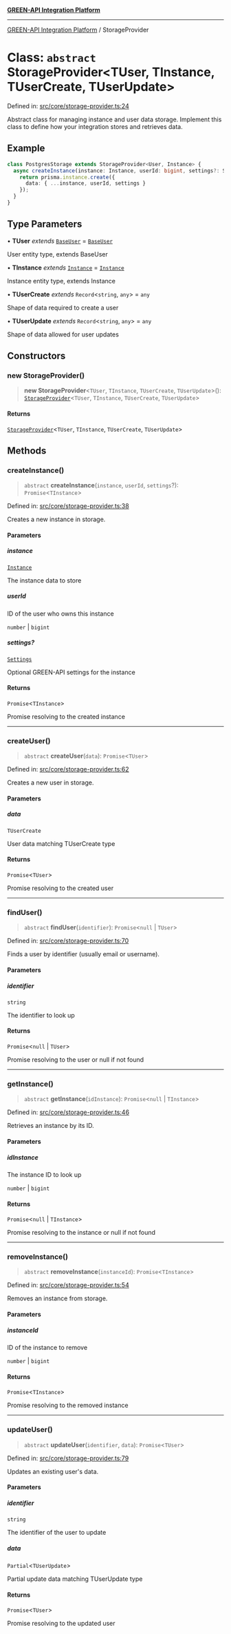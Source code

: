 [**GREEN-API Integration Platform**](../README.md)

***

[GREEN-API Integration Platform](../globals.md) / StorageProvider

# Class: `abstract` StorageProvider\<TUser, TInstance, TUserCreate, TUserUpdate\>

Defined in: [src/core/storage-provider.ts:24](https://github.com/green-api/greenapi-integration/blob/26b7312501b16e05fb46a2946b8bfa77b8bc003e/src/core/storage-provider.ts#L24)

Abstract class for managing instance and user data storage.
Implement this class to define how your integration stores and retrieves data.

## Example

```typescript
class PostgresStorage extends StorageProvider<User, Instance> {
  async createInstance(instance: Instance, userId: bigint, settings?: Settings) {
    return prisma.instance.create({
      data: { ...instance, userId, settings }
    });
  }
}
```

## Type Parameters

• **TUser** *extends* [`BaseUser`](../interfaces/BaseUser.md) = [`BaseUser`](../interfaces/BaseUser.md)

User entity type, extends BaseUser

• **TInstance** *extends* [`Instance`](../interfaces/Instance.md) = [`Instance`](../interfaces/Instance.md)

Instance entity type, extends Instance

• **TUserCreate** *extends* `Record`\<`string`, `any`\> = `any`

Shape of data required to create a user

• **TUserUpdate** *extends* `Record`\<`string`, `any`\> = `any`

Shape of data allowed for user updates

## Constructors

### new StorageProvider()

> **new StorageProvider**\<`TUser`, `TInstance`, `TUserCreate`, `TUserUpdate`\>(): [`StorageProvider`](StorageProvider.md)\<`TUser`, `TInstance`, `TUserCreate`, `TUserUpdate`\>

#### Returns

[`StorageProvider`](StorageProvider.md)\<`TUser`, `TInstance`, `TUserCreate`, `TUserUpdate`\>

## Methods

### createInstance()

> `abstract` **createInstance**(`instance`, `userId`, `settings`?): `Promise`\<`TInstance`\>

Defined in: [src/core/storage-provider.ts:38](https://github.com/green-api/greenapi-integration/blob/26b7312501b16e05fb46a2946b8bfa77b8bc003e/src/core/storage-provider.ts#L38)

Creates a new instance in storage.

#### Parameters

##### instance

[`Instance`](../interfaces/Instance.md)

The instance data to store

##### userId

ID of the user who owns this instance

`number` | `bigint`

##### settings?

[`Settings`](../interfaces/Settings.md)

Optional GREEN-API settings for the instance

#### Returns

`Promise`\<`TInstance`\>

Promise resolving to the created instance

***

### createUser()

> `abstract` **createUser**(`data`): `Promise`\<`TUser`\>

Defined in: [src/core/storage-provider.ts:62](https://github.com/green-api/greenapi-integration/blob/26b7312501b16e05fb46a2946b8bfa77b8bc003e/src/core/storage-provider.ts#L62)

Creates a new user in storage.

#### Parameters

##### data

`TUserCreate`

User data matching TUserCreate type

#### Returns

`Promise`\<`TUser`\>

Promise resolving to the created user

***

### findUser()

> `abstract` **findUser**(`identifier`): `Promise`\<`null` \| `TUser`\>

Defined in: [src/core/storage-provider.ts:70](https://github.com/green-api/greenapi-integration/blob/26b7312501b16e05fb46a2946b8bfa77b8bc003e/src/core/storage-provider.ts#L70)

Finds a user by identifier (usually email or username).

#### Parameters

##### identifier

`string`

The identifier to look up

#### Returns

`Promise`\<`null` \| `TUser`\>

Promise resolving to the user or null if not found

***

### getInstance()

> `abstract` **getInstance**(`idInstance`): `Promise`\<`null` \| `TInstance`\>

Defined in: [src/core/storage-provider.ts:46](https://github.com/green-api/greenapi-integration/blob/26b7312501b16e05fb46a2946b8bfa77b8bc003e/src/core/storage-provider.ts#L46)

Retrieves an instance by its ID.

#### Parameters

##### idInstance

The instance ID to look up

`number` | `bigint`

#### Returns

`Promise`\<`null` \| `TInstance`\>

Promise resolving to the instance or null if not found

***

### removeInstance()

> `abstract` **removeInstance**(`instanceId`): `Promise`\<`TInstance`\>

Defined in: [src/core/storage-provider.ts:54](https://github.com/green-api/greenapi-integration/blob/26b7312501b16e05fb46a2946b8bfa77b8bc003e/src/core/storage-provider.ts#L54)

Removes an instance from storage.

#### Parameters

##### instanceId

ID of the instance to remove

`number` | `bigint`

#### Returns

`Promise`\<`TInstance`\>

Promise resolving to the removed instance

***

### updateUser()

> `abstract` **updateUser**(`identifier`, `data`): `Promise`\<`TUser`\>

Defined in: [src/core/storage-provider.ts:79](https://github.com/green-api/greenapi-integration/blob/26b7312501b16e05fb46a2946b8bfa77b8bc003e/src/core/storage-provider.ts#L79)

Updates an existing user's data.

#### Parameters

##### identifier

`string`

The identifier of the user to update

##### data

`Partial`\<`TUserUpdate`\>

Partial update data matching TUserUpdate type

#### Returns

`Promise`\<`TUser`\>

Promise resolving to the updated user
